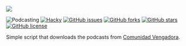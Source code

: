 <img src="https://public-rf-upload.minhawebradio.net/234212/cover/185af8968cdc28b955c459f33fd52a83.png" />

![Podcasting](https://img.shields.io/badge/podcasting-awesome-blue.svg)
[![Hacky](https://img.shields.io/badge/hacky-true-blue.svg)](https://en.wiktionary.org/wiki/hacky)
[![GitHub issues ](https://img.shields.io/github/issues/icaoberg/comunidadvengadora.svg)](https://github.com/icaoberg/comunidadvengadora/issues)
[![GitHub forks](https://img.shields.io/github/forks/icaoberg/comunidadvengadora.svg)](https://github.com/icaoberg/comunidadvengadora/network)
[![GitHub stars](https://img.shields.io/github/stars/icaoberg/comunidadvengadora.svg)](https://github.com/icaoberg/comunidadvengadora/stargazers)
[![GitHub license](https://img.shields.io/badge/license-GPLv3-blue.svg)](https://raw.githubusercontent.com/icaoberg/comunidadvengadora/master/LICENSE)

Simple script that downloads the podcasts from [Comunidad Vengadora](https://comunidadvengadora.com/).
